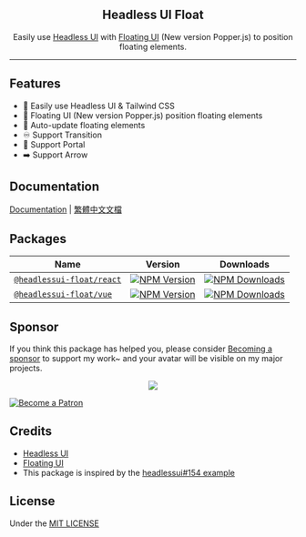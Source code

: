 <h2 align="center">Headless UI Float</h2>

<p align="center">
  Easily use <a href="https://headlessui.dev/">Headless UI</a> with <a href="https://floating-ui.com/">Floating UI</a> (New version Popper.js) to position floating elements.
</p>

<hr>

## Features

* 💙 Easily use Headless UI & Tailwind CSS
* 💬 Floating UI (New version Popper.js) position floating elements
* 🔔 Auto-update floating elements
* ♾️ Support Transition
* 🚪 Support Portal
* ➡️ Support Arrow

## Documentation

[Documentation](https://headlessui-float.vercel.app/) | [繁體中文文檔](https://headlessui-float.vercel.app/zh-tw/)

## Packages

| Name                                       | Version                                         | Downloads                                           |
| ------------------------------------------ | ----------------------------------------------- | --------------------------------------------------- |
| [`@headlessui-float/react`][react-link-gh] | [![NPM Version][react-version]][react-link-npm] | [![NPM Downloads][react-downloads]][react-link-npm] |
| [`@headlessui-float/vue`][vue-link-gh]     | [![NPM Version][vue-version]][vue-link-npm]     | [![NPM Downloads][vue-downloads]][vue-link-npm]     |

[react-version]: https://img.shields.io/npm/v/@headlessui-float/react?style=flat-square
[react-downloads]: https://img.shields.io/npm/dt/@headlessui-float/react?style=flat-square
[vue-version]: https://img.shields.io/npm/v/@headlessui-float/vue?style=flat-square
[vue-downloads]: https://img.shields.io/npm/dt/@headlessui-float/vue?style=flat-square

[react-link-gh]: https://github.com/ycs77/headlessui-float/tree/main/packages/@headlessui-float-react
[react-link-npm]: https://www.npmjs.com/package/@headlessui-float/react
[vue-link-gh]: https://github.com/ycs77/headlessui-float/tree/main/packages/@headlessui-float-vue
[vue-link-npm]: https://www.npmjs.com/package/@headlessui-float/vue

## Sponsor

If you think this package has helped you, please consider [Becoming a sponsor](https://www.patreon.com/ycs77) to support my work~ and your avatar will be visible on my major projects.

<p align="center">
  <a href="https://www.patreon.com/ycs77">
    <img src="https://cdn.jsdelivr.net/gh/ycs77/static/sponsors.svg"/>
  </a>
</p>

<a href="https://www.patreon.com/ycs77">
  <img src="https://c5.patreon.com/external/logo/become_a_patron_button.png" alt="Become a Patron" />
</a>

## Credits

* [Headless UI](https://headlessui.dev/)
* [Floating UI](https://floating-ui.com/)
* This package is inspired by the [headlessui#154 example](https://github.com/tailwindlabs/headlessui/issues/154)

## License
Under the [MIT LICENSE](LICENSE.md)
